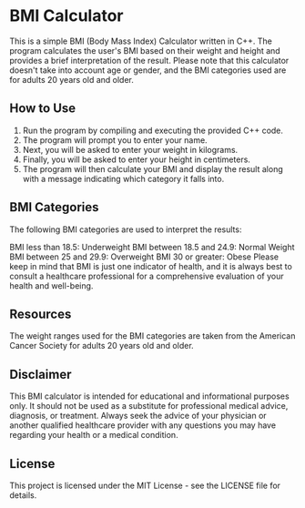 # BMI Calculator
This is a simple BMI (Body Mass Index) Calculator written in C++. The program calculates the user's BMI based on their weight and height and provides a brief interpretation of the result. Please note that this calculator doesn't take into account age or gender, and the BMI categories used are for adults 20 years old and older.

## How to Use
1. Run the program by compiling and executing the provided C++ code.
2. The program will prompt you to enter your name.
3. Next, you will be asked to enter your weight in kilograms.
4. Finally, you will be asked to enter your height in centimeters.
5. The program will then calculate your BMI and display the result along with a message indicating which category it falls into.

## BMI Categories
The following BMI categories are used to interpret the results:

BMI less than 18.5: Underweight
BMI between 18.5 and 24.9: Normal Weight
BMI between 25 and 29.9: Overweight
BMI 30 or greater: Obese
Please keep in mind that BMI is just one indicator of health, and it is always best to consult a healthcare professional for a comprehensive evaluation of your health and well-being.

## Resources
The weight ranges used for the BMI categories are taken from the American Cancer Society for adults 20 years old and older.

## Disclaimer
This BMI calculator is intended for educational and informational purposes only. It should not be used as a substitute for professional medical advice, diagnosis, or treatment. Always seek the advice of your physician or another qualified healthcare provider with any questions you may have regarding your health or a medical condition.

## License
This project is licensed under the MIT License - see the LICENSE file for details.

